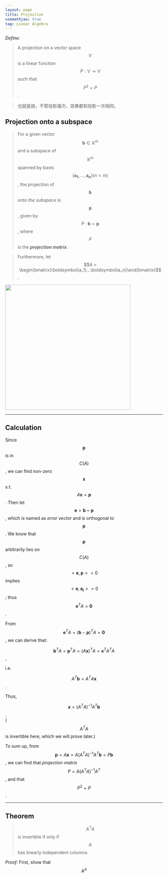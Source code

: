 ```yaml
---
layout: page
title: Projection
usemathjax: true
tag: Linear Algebra
---
```


*Define:*
> A projection on a vector space $$V$$ is a linear function $$P:V\to V$$ such that $$P^2 = P$$.

> 也就是說，不管投影幾次，效果都和投影一次相同。

## Projection onto a subspace

> For a given vector $$\boldsymbol{b} \in \mathbb{R}^m$$ and a subspace of $$\mathbb{R}^m$$ spanned by basis $$\{\boldsymbol{a_1}, ..., \boldsymbol{a_n}\}(n<m)$$, the projection of $$\boldsymbol{b}$$ *onto the subspace* is $$\boldsymbol{p}$$, given by $$P \cdot \boldsymbol{b}=\boldsymbol{p}$$, where $$P$$ is the ***projection matrix***.

> Furthermore, let $$A = \begin{bmatrix}\boldsymbol{a_1}...\boldsymbol{a_n}\end{bmatrix}$$.

<img src= "../img/projection.png"  width="400"/>

---

## Calculation

Since $$\boldsymbol{p}$$ is in $$C(A)$$, we can find non-zero $$\boldsymbol{x}$$ s.t. $$A\boldsymbol{x} = \boldsymbol{p}$$. Then let $$\boldsymbol{e} = \boldsymbol{b - p}$$, which is named as *error vector* and is orthogonal to $$\boldsymbol{p}$$. We know that $$\boldsymbol{p}$$ arbitrarily lies on $$C(A)$$, so $$<\boldsymbol{e}, \boldsymbol{p}> = 0$$ implies $$<\boldsymbol{e}, \boldsymbol{a_i}> = 0$$; thus $$\boldsymbol{e}^TA = \boldsymbol{0}$$.

From $$\boldsymbol{e}^TA = (\boldsymbol{b}-\boldsymbol{p})^TA = \boldsymbol{0}$$, we can derive that:

$$\boldsymbol{b}^TA = \boldsymbol{p}^TA  = (A\boldsymbol{x})^TA = \boldsymbol{x}^TA^TA$$,

i.e.

$$A^T\boldsymbol{b} = A^TA\boldsymbol{x}$$.

Thus, 

$$\boldsymbol{x} = (A^TA)^{-1}A^T\boldsymbol{b}$$.<br>($$A^TA$$ is invertible here, which we will prove later.)

To sum up, from $$\boldsymbol{p} = A\boldsymbol{x} = A(A^TA)^{-1}A^T\boldsymbol{b} = P\boldsymbol{b}$$, we can find that *projection matrix* $$P=A(A^TA)^{-1}A^T$$, and that $$P^2 = P$$.

---

## Theorem
> $$A^TA$$ is invertible if only if $$A$$ has linearly independent columns.

*Proof:*
First, show that $$A^A$$